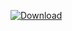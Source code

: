  [ ![Download](https://api.bintray.com/packages/ngima/SignalView/signalview/images/download.svg) ](https://bintray.com/ngima/SignalView/signalview/_latestVersion)
